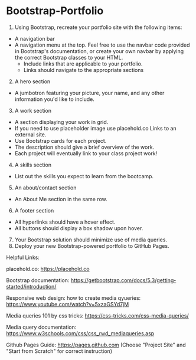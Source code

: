 # Bootstrap-Portfolio
1. Using Bootstrap, recreate your portfolio site with the following items:
 - A navigation bar
 - A navigation menu at the top. Feel free to use the navbar code provided in Bootstrap's documentation, or create your own navbar by applying the correct   Bootstrap classes to your HTML.
     - Include links that are applicable to your portfolio.
     - Links should navigate to the appropriate sections
2. A hero section
 - A jumbotron featuring your picture, your name, and any other information you'd like to include.
3. A work section
 - A section displaying your work in grid.
 - If you need to use placeholder image use placehold.co Links to an external site.
 - Use Bootstrap cards for each project.
 - The description should give a brief overview of the work.
 - Each project will eventually link to your class project work!
4. A skills section
 - List out the skills you expect to learn from the bootcamp.
5. An about/contact section
 - An About Me section in the same row.
6. A footer section
 - All hyperlinks should have a hover effect.
 - All buttons should display a box shadow upon hover.
7. Your Bootstrap solution should minimize use of media queries.
8. Deploy your new Bootstrap-powered portfolio to GitHub Pages.

Helpful Links:

placehold.co: https://placehold.co

Bootstrap documentation: https://getbootstrap.com/docs/5.3/getting-started/introduction/

Responsive web design: how to create media qyueries: https://www.youtube.com/watch?v=5xzaGSYd7jM

Media queries 101 by css tricks: https://css-tricks.com/css-media-queries/

Media query documentation: https://www.w3schools.com/css/css_rwd_mediaqueries.asp

Github Pages Guide: https://pages.github.com
(Choose "Project Site" and "Start from Scratch" for correct instruction)